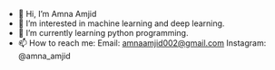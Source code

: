 - 👋 Hi, I’m Amna Amjid
- 👀 I’m interested in machine learning and deep learning.
- 🌱 I’m currently learning python programming.
- 📫 How to reach me: 
   Email: amnaamjid002@gmail.com
   Instagram: @amna_amjid
   
    

<!---
amnaamjid/amnaamjid is a ✨ special ✨ repository because its `README.md` (this file) appears on your GitHub profile.
You can click the Preview link to take a look at your changes.
--->
